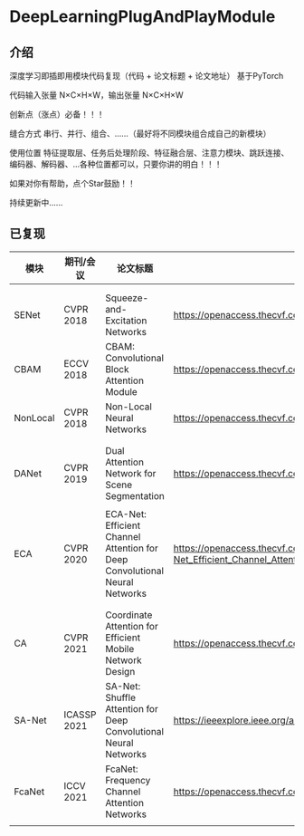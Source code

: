 # DeepLearningPlugAndPlayModule

## 介绍

深度学习即插即用模块代码复现（代码 + 论文标题 + 论文地址）  基于PyTorch

代码输入张量 N×C×H×W，输出张量 N×C×H×W

创新点（涨点）必备！！！

缝合方式       串行、并行、组合、......（最好将不同模块组合成自己的新模块）

使用位置       特征提取层、任务后处理阶段、特征融合层、注意力模块、跳跃连接、编码器、解码器、...各种位置都可以，只要你讲的明白！！！



如果对你有帮助，点个Star鼓励！！

持续更新中......





## 已复现

| 模块       | 期刊/会议       | 论文标题                                                     | 论文地址                                                     |
|----------|-------------| ------------------------------------------------------------ | ------------------------------------------------------------ |
|          |             |                                                              |                                                              |
|          |             |                                                              |                                                              |
| SENet    | CVPR 2018   | Squeeze-and-Excitation Networks                              | https://openaccess.thecvf.com/content_cvpr_2018/html/Hu_Squeeze-and-Excitation_Networks_CVPR_2018_paper.html |
| CBAM     | ECCV 2018   | CBAM: Convolutional Block Attention Module | https://openaccess.thecvf.com/content_ECCV_2018/html/Sanghyun_Woo_Convolutional_Block_Attention_ECCV_2018_paper.html |
| NonLocal | CVPR 2018   |  Non-Local Neural Networks                                          |          https://openaccess.thecvf.com/content_cvpr_2018/html/Wang_Non-Local_Neural_Networks_CVPR_2018_paper.html                                                                                                            |
|          |             |                                            |                                                                                                                      |
|          |             |                                            |                                                                                                                      |
| DANet    | CVPR 2019   |         Dual Attention Network for Scene Segmentation                                   |     https://openaccess.thecvf.com/content_CVPR_2019/html/Fu_Dual_Attention_Network_for_Scene_Segmentation_CVPR_2019_paper.html                                                                                                                 |
|          |             |                                            |                                                                                                                      |
| ECA      | CVPR 2020   | ECA-Net: Efficient Channel Attention for Deep Convolutional Neural Networks | https://openaccess.thecvf.com/content_CVPR_2020/html/Wang_ECA-Net_Efficient_Channel_Attention_for_Deep_Convolutional_Neural_Networks_CVPR_2020_paper.html |
|          |             |                                                              |                                                              |
|          |             |                                                              |                                                              |
| CA       | CVPR 2021   | Coordinate Attention for Efficient Mobile Network Design     | https://openaccess.thecvf.com/content/CVPR2021/html/Hou_Coordinate_Attention_for_Efficient_Mobile_Network_Design_CVPR_2021_paper.html |
| SA-Net   | ICASSP 2021 | SA-Net: Shuffle Attention for Deep Convolutional Neural Networks | https://ieeexplore.ieee.org/abstract/document/9414568        |
| FcaNet   | ICCV 2021   |       FcaNet: Frequency Channel Attention Networks                                                       |            https://openaccess.thecvf.com/content/ICCV2021/html/Qin_FcaNet_Frequency_Channel_Attention_Networks_ICCV_2021_paper.html                                                  |
|          |             |                                                              |                                                              |


